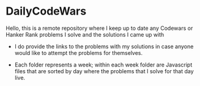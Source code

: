 # DailyCodeWars

Hello, this is a remote repository where I keep up to date any Codewars or Hanker Rank problems I solve and the solutions I came up with

- I do provide the links to the problems with my solutions in case anyone would like to attempt the problems for themselves.   

- Each folder represents a week; within each week folder are Javascript files that are sorted by day where the problems that I solve for that day live. 